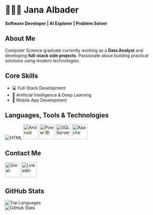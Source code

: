 # 👩🏻‍💻 Jana Albader
**Software Developer | AI Explorer | Problem Solver**



## About Me

Computer Science graduate currently working as a **Data Analyst** and developing **full-stack side projects**. Passionate about building practical solutions using modern technologies.



## Core Skills
- 💻 Full-Stack Development  
- 🤖 Artificial Intelligence & Deep Learning  
- 📱 Mobile App Development  



## Languages, Tools & Technologies


![HTML](https://skillicons.dev/icons?i=html,css,js,java,cs,cpp,dotnet,php,swift,python,bootstrap,mysql,github,figma&theme=dark)
<img src="https://cdn.jsdelivr.net/gh/devicons/devicon/icons/android/android-original.svg" width="50" height="50" alt="Android"/>
<img src="https://img.icons8.com/color/512/power-bi.png" width="50" height="50" alt="Power BI"/>
<img src="https://cdn.jsdelivr.net/gh/devicons/devicon/icons/microsoftsqlserver/microsoftsqlserver-plain.svg" width="50" height="50" alt="SQL Server"/>
<img src="https://cdn.jsdelivr.net/gh/devicons/devicon/icons/apache/apache-original.svg" width="50" height="50" alt="Apache"/>


## Contact Me



[<img src="https://cdn.jsdelivr.net/gh/devicons/devicon/icons/google/google-original.svg" width="50" height="50" alt="Gmail"/>](mailto:jana.ab.albader@gmail.com)
[<img src="https://cdn.jsdelivr.net/gh/devicons/devicon/icons/linkedin/linkedin-original.svg" width="50" height="50" alt="LinkedIn"/>](https://www.linkedin.com/in/jana-albader/)

## GitHub Stats

![Top Languages](https://github-readme-stats.vercel.app/api/top-langs?username=janaalbader28&show_icons=true&locale=en&layout=compact&theme=dark)  
![GitHub Stats](https://github-readme-stats.vercel.app/api?username=janaalbader28&show_icons=true&locale=en&theme=dark)
